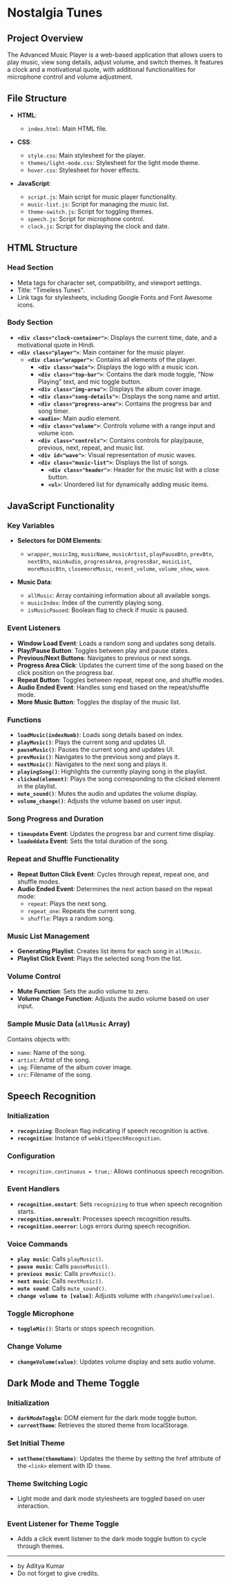 # Nostalgia Tunes

## Project Overview

The Advanced Music Player is a web-based application that allows users to play music, view song details, adjust volume, and switch themes. It features a clock and a motivational quote, with additional functionalities for microphone control and volume adjustment.

## File Structure

- **HTML**:
  - `index.html`: Main HTML file.

- **CSS**:
  - `style.css`: Main stylesheet for the player.
  - `themes/light-mode.css`: Stylesheet for the light mode theme.
  - `hover.css`: Stylesheet for hover effects.

- **JavaScript**:
  - `script.js`: Main script for music player functionality.
  - `music-list.js`: Script for managing the music list.
  - `theme-switch.js`: Script for toggling themes.
  - `speech.js`: Script for microphone control.
  - `clock.js`: Script for displaying the clock and date.

## HTML Structure

### Head Section

- Meta tags for character set, compatibility, and viewport settings.
- Title: "Timeless Tunes".
- Link tags for stylesheets, including Google Fonts and Font Awesome icons.

### Body Section

- **`<div class="clock-container">`**: Displays the current time, date, and a motivational quote in Hindi.
- **`<div class="player">`**: Main container for the music player.
  - **`<div class="wrapper">`**: Contains all elements of the player.
    - **`<div class="main">`**: Displays the logo with a music icon.
    - **`<div class="top-bar">`**: Contains the dark mode toggle, "Now Playing" text, and mic toggle button.
    - **`<div class="img-area">`**: Displays the album cover image.
    - **`<div class="song-details">`**: Displays the song name and artist.
    - **`<div class="progress-area">`**: Contains the progress bar and song timer.
    - **`<audio>`**: Main audio element.
    - **`<div class="volume">`**: Controls volume with a range input and volume icon.
    - **`<div class="controls">`**: Contains controls for play/pause, previous, next, repeat, and music list.
    - **`<div id="wave">`**: Visual representation of music waves.
    - **`<div class="music-list">`**: Displays the list of songs.
      - **`<div class="header">`**: Header for the music list with a close button.
      - **`<ul>`**: Unordered list for dynamically adding music items.

## JavaScript Functionality

### Key Variables

- **Selectors for DOM Elements**:
  - `wrapper`, `musicImg`, `musicName`, `musicArtist`, `playPauseBtn`, `prevBtn`, `nextBtn`, `mainAudio`, `progressArea`, `progressBar`, `musicList`, `moreMusicBtn`, `closemoreMusic`, `recent_volume`, `volume_show`, `wave`.

- **Music Data**:
  - `allMusic`: Array containing information about all available songs.
  - `musicIndex`: Index of the currently playing song.
  - `isMusicPaused`: Boolean flag to check if music is paused.

### Event Listeners

- **Window Load Event**: Loads a random song and updates song details.
- **Play/Pause Button**: Toggles between play and pause states.
- **Previous/Next Buttons**: Navigates to previous or next songs.
- **Progress Area Click**: Updates the current time of the song based on the click position on the progress bar.
- **Repeat Button**: Toggles between repeat, repeat one, and shuffle modes.
- **Audio Ended Event**: Handles song end based on the repeat/shuffle mode.
- **More Music Button**: Toggles the display of the music list.

### Functions

- **`loadMusic(indexNumb)`**: Loads song details based on index.
- **`playMusic()`**: Plays the current song and updates UI.
- **`pauseMusic()`**: Pauses the current song and updates UI.
- **`prevMusic()`**: Navigates to the previous song and plays it.
- **`nextMusic()`**: Navigates to the next song and plays it.
- **`playingSong()`**: Highlights the currently playing song in the playlist.
- **`clicked(element)`**: Plays the song corresponding to the clicked element in the playlist.
- **`mute_sound()`**: Mutes the audio and updates the volume display.
- **`volume_change()`**: Adjusts the volume based on user input.

### Song Progress and Duration

- **`timeupdate` Event**: Updates the progress bar and current time display.
- **`loadeddata` Event**: Sets the total duration of the song.

### Repeat and Shuffle Functionality

- **Repeat Button Click Event**: Cycles through repeat, repeat one, and shuffle modes.
- **Audio Ended Event**: Determines the next action based on the repeat mode:
  - `repeat`: Plays the next song.
  - `repeat_one`: Repeats the current song.
  - `shuffle`: Plays a random song.

### Music List Management

- **Generating Playlist**: Creates list items for each song in `allMusic`.
- **Playlist Click Event**: Plays the selected song from the list.

### Volume Control

- **Mute Function**: Sets the audio volume to zero.
- **Volume Change Function**: Adjusts the audio volume based on user input.

### Sample Music Data (`allMusic` Array)

Contains objects with:
- `name`: Name of the song.
- `artist`: Artist of the song.
- `img`: Filename of the album cover image.
- `src`: Filename of the song.

## Speech Recognition

### Initialization

- **`recognizing`**: Boolean flag indicating if speech recognition is active.
- **`recognition`**: Instance of `webkitSpeechRecognition`.

### Configuration

- `recognition.continuous = true;`: Allows continuous speech recognition.

### Event Handlers

- **`recognition.onstart`**: Sets `recognizing` to true when speech recognition starts.
- **`recognition.onresult`**: Processes speech recognition results.
- **`recognition.onerror`**: Logs errors during speech recognition.

### Voice Commands

- **`play music`**: Calls `playMusic()`.
- **`pause music`**: Calls `pauseMusic()`.
- **`previous music`**: Calls `prevMusic()`.
- **`next music`**: Calls `nextMusic()`.
- **`mute sound`**: Calls `mute_sound()`.
- **`change volume to [value]`**: Adjusts volume with `changeVolume(value)`.

### Toggle Microphone

- **`toggleMic()`**: Starts or stops speech recognition.

### Change Volume

- **`changeVolume(value)`**: Updates volume display and sets audio volume.

## Dark Mode and Theme Toggle

### Initialization

- **`darkModeToggle`**: DOM element for the dark mode toggle button.
- **`currentTheme`**: Retrieves the stored theme from localStorage.

### Set Initial Theme

- **`setTheme(themeName)`**: Updates the theme by setting the href attribute of the `<link>` element with ID `theme`.

### Theme Switching Logic

- Light mode and dark mode stylesheets are toggled based on user interaction.

### Event Listener for Theme Toggle

- Adds a click event listener to the dark mode toggle button to cycle through themes.

---

- by Aditya Kumar
- Do not forget to give credits.